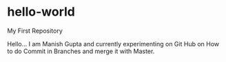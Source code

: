 # hello-world
My First Repository

Hello... I am Manish Gupta and currently experimenting on Git Hub on How to do Commit in Branches and merge it with Master.
